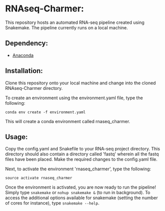 # RNAseq-Charmer:

This repository hosts an automated RNA-seq pipeline created using Snakemake. The pipeline currently runs on a local machine.

## Dependency:
- [Anaconda](https://conda.io/docs/user-guide/install/linux.html) 

## Installation:
Clone this repository onto your local machine and change into the cloned RNAseq-Charmer directory. 

To create an environment using the environment.yaml file, type the following:

`conda env create -f environment.yaml`

This will create a conda environment called rnaseq_charmer.

## Usage:

Copy the config.yaml and Snakefile to your RNA-seq project directory. This directory should also contain a directory called 'fastq' wherein all the fastq files have been placed. Make the required changes to the config.yaml file. 

Next, to activate the environment 'rnaseq_charmer', type the following:

`source activate rnaseq_charmer`

Once the environment is activated, you are now ready to run the pipeline! Simply type `snakemake` or `nohup snakemake &` (to run in background). To access the additional options available for snakemake (setting the number of cores for instance), type `snakemake --help`.

